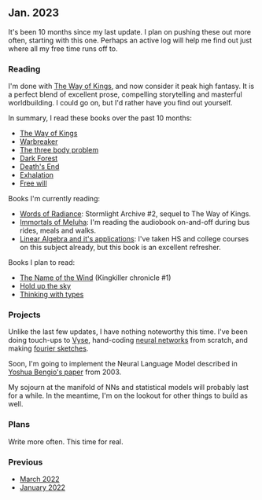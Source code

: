 ## Jan. 2023

It's been 10 months since my last update.
I plan on pushing these out more often, starting with this one.
Perhaps an active log will help me find out just where all my free time runs off to.

### Reading

I'm done with [The Way of Kings](https://www.goodreads.com/book/show/7235533-the-way-of-kings),
and now consider it peak high fantasy.
It is a perfect blend of excellent prose, compelling storytelling and masterful worldbuilding.
I could go on, but I'd rather have you find out yourself.

In summary, I read these books over the past 10 months:

- [The Way of Kings](https://www.goodreads.com/book/show/7235533-the-way-of-kings)
- [Warbreaker](https://www.goodreads.com/book/show/1268479.Warbreaker)
- [The three body problem](https://www.goodreads.com/book/show/20518872-the-three-body-problem)
- [Dark Forest](https://www.goodreads.com/book/show/23168817-the-dark-forest)
- [Death's End](https://www.goodreads.com/book/show/25451264-death-s-end)
- [Exhalation](https://www.goodreads.com/book/show/41160292-exhalation)
- [Free will](https://www.goodreads.com/book/show/13259270-free-will)

Books I'm currently reading:

- [Words of Radiance](https://www.goodreads.com/book/show/17332218-words-of-radiance): Stormlight Archive #2, sequel to The Way of Kings.
- [Immortals of Meluha](https://www.goodreads.com/en/book/show/7913305):
  I'm reading the audiobook on-and-off during bus rides, meals and walks.
- [Linear Algebra and it's applications](https://www.goodreads.com/book/show/179699.Linear_Algebra_and_Its_Applications):
  I've taken HS and college courses on this subject already, but this book is an excellent refresher.

Books I plan to read:

- [The Name of the Wind](https://www.goodreads.com/book/show/186074.The_Name_of_the_Wind) (Kingkiller chronicle #1)
- [Hold up the sky](https://www.goodreads.com/book/show/49247266-to-hold-up-the-sky)
- [Thinking with types](https://thinkingwithtypes.com/)

### Projects

Unlike the last few updates, I have nothing noteworthy this time. 
I've been doing touch-ups to [Vyse](injuly.in/vyse), hand-coding [neural networks](https://github.com/srijan-paul/neural-prob-estimation)
from scratch, and making [fourier sketches](injuly.in/blog/fourier-series).

Soon, I'm going to implement the Neural Language Model described in [Yoshua Bengio's paper](https://www.jmlr.org/papers/volume3/bengio03a/bengio03a.pdf) from 2003.

My sojourn at the manifold of NNs and statistical models will probably last for a while.
In the meantime, I'm on the lookout for other things to build as well.

### Plans

Write more often.
This time for real.

### Previous

- [March 2022](/now/mar-2022)
- [January 2022](/now/jan-2022)


